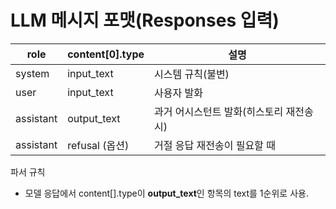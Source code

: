 # LLM 메시지 포맷(Responses 입력)

| role      | content[0].type | 설명                      |
|-----------|-----------------|-------------------------|
| system    | input_text      | 시스템 규칙(불변)              |
| user      | input_text      | 사용자 발화                  |
| assistant | output_text     | 과거 어시스턴트 발화(히스토리 재전송 시) |
| assistant | refusal (옵션)    | 거절 응답 재전송이 필요할 때        |

파서 규칙

- 모델 응답에서 content[].type이 **output_text**인 항목의 text를 1순위로 사용.